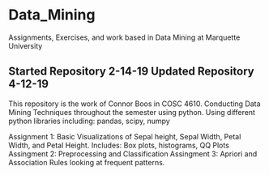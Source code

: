 # Data_Mining
Assignments, Exercises, and work based in Data Mining at Marquette University

Started Repository 2-14-19
Updated Repository 4-12-19
------------------------------------------------------------------------------
This repository is the work of Connor Boos in COSC 4610. Conducting Data Mining Techniques throughout the semester using python.
Using different python libraries including: pandas, scipy, numpy

Assignment 1: Basic Visualizations of Sepal height, Sepal Width, Petal Width, and Petal Height. Includes: Box plots, histograms, QQ Plots
Assingment 2: Preprocessing and Classification
Assingment 3: Apriori and Association Rules looking at frequent patterns.
